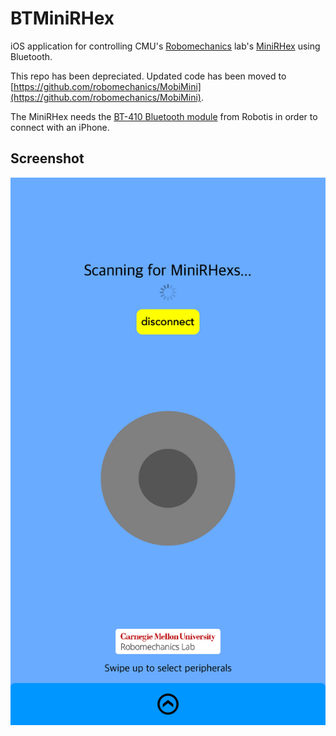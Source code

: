 # BTMiniRHex
iOS application for controlling CMU's [Robomechanics](https://www.cmu.edu/me/robomechanicslab/) lab's [MiniRHex](https://github.com/robomechanics/MiniRHex) using Bluetooth.

This repo has been depreciated. Updated code has been moved to [https://github.com/robomechanics/MobiMini](https://github.com/robomechanics/MobiMini).

The MiniRHex needs the [BT-410 Bluetooth module](http://www.robotis.us/bt-410/) from Robotis in order to connect with an iPhone.

## Screenshot
![screenshot](readme/screenshot.jpeg)
